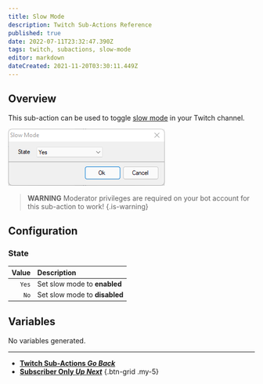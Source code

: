 ```yaml
---
title: Slow Mode 
description: Twitch Sub-Actions Reference
published: true
date: 2022-07-11T23:32:47.390Z
tags: twitch, subactions, slow-mode
editor: markdown
dateCreated: 2021-11-20T03:30:11.449Z
---
```


## Overview

This sub-action can be used to toggle [slow mode](https://help.twitch.tv/s/article/how-to-manage-harassment-in-chat?language=en_US#SlowMode) in your Twitch channel. 

![slow_mode_.png](/slow_mode_.png)

> **WARNING**
> Moderator privileges are required on your bot account for this sub-action to work!
{.is-warning}


## Configuration

### State

| Value | Description |
|------:|:------------|
`Yes` | Set slow mode to **enabled**
`No` | Set slow mode to **disabled**

## Variables
No variables generated.

---

- [<i class="mdi mdi-chevron-left"></i>**Twitch Sub-Actions *Go Back***](/en/Sub-Actions/Twitch)
- [<i class="mdi mdi-twitch text--twitch"></i>**Subscriber Only *Up Next***](/en/Sub-Actions/Twitch/Subscriber-Only)
{.btn-grid .my-5}